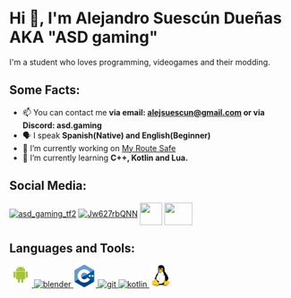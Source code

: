 # Hi 👋, I'm Alejandro Suescún Dueñas AKA "ASD gaming"
I'm a student who loves programming, videogames and their modding.

## Some Facts:

- 📫 You can contact me **via email: alejsuescun@gmail.com or via Discord: asd.gaming**
- 🗣 I speak **Spanish(Native) and English(Beginner)**
- 🔭 I’m currently working on [My Route Safe](https://github.com/alej-suescun/my-route-safe)
- 🌱 I’m currently learning **C++, Kotlin and Lua.**

## Social Media:
<p align="left">
<a href="https://x.com/asd_gaming_tf2" target="blank"><img align="center" src="https://github.com/user-attachments/assets/63ed98e2-2082-4564-8aa1-b4e20c692157"alt="asd_gaming_tf2" height="40" width="30"/></a>
<a href="https://discord.gg/Jw627rbQNN" target="blank"><img align="center" src="https://github.com/user-attachments/assets/4134c7d6-f08d-4e24-8f69-9a5c26ce1c49" alt="Jw627rbQNN" height="40" width="40"/></a>
<a href="https://www.instagram.com/asd.gaming.tf/" target="blank"><img align="center" src="https://github.com/user-attachments/assets/8126adef-ef1a-4138-b827-35167aeab69c" height="40" width="40"/></a>
<a href="https://www.youtube.com/@asd.gaming." target="blank"><img align="center" src="https://github.com/user-attachments/assets/c914e440-a76f-4c71-9ed3-e47d0fac0c4b" height="40" width="50"/></a>
</p>

## Languages and Tools:
<p align="left"> <a href="https://developer.android.com" target="_blank" rel="noreferrer"> <img src="https://raw.githubusercontent.com/devicons/devicon/master/icons/android/android-original-wordmark.svg" alt="android" width="40" height="40"/> </a> <a href="https://www.blender.org/" target="_blank" rel="noreferrer"> <img src="https://download.blender.org/branding/community/blender_community_badge_white.svg" alt="blender" width="40" height="40"/> </a> <a href="https://www.w3schools.com/cpp/" target="_blank" rel="noreferrer"> <img src="https://raw.githubusercontent.com/devicons/devicon/master/icons/cplusplus/cplusplus-original.svg" alt="cplusplus" width="40" height="40"/> </a> <a href="https://git-scm.com/" target="_blank" rel="noreferrer"> <img src="https://www.vectorlogo.zone/logos/git-scm/git-scm-icon.svg" alt="git" width="40" height="40"/> </a> <a href="https://kotlinlang.org" target="_blank" rel="noreferrer"> <img src="https://www.vectorlogo.zone/logos/kotlinlang/kotlinlang-icon.svg" alt="kotlin" width="40" height="40"/> </a> <a href="https://www.linux.org/" target="_blank" rel="noreferrer"> <img src="https://raw.githubusercontent.com/devicons/devicon/master/icons/linux/linux-original.svg" alt="linux" width="40" height="40"/> </a> </p>


<!--
**alej-suescun/alej-suescun** is a ✨ _special_ ✨ repository because its `README.md` (this file) appears on your GitHub profile.

Here are some ideas to get you started:

- 🔭 I’m currently working on ...
- 🌱 I’m currently learning ...
- 👯 I’m looking to collaborate on ...
- 🤔 I’m looking for help with ...
- 💬 Ask me about ...
- 📫 How to reach me: ...
- 😄 Pronouns: ...
- ⚡ Fun fact: ...
-->


